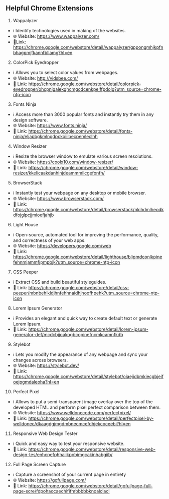 ## Helpful Chrome Extensions

1. Wappalyzer
- ℹ Identify technologies used in making of the websites.
- 🌐 Website: https://www.wappalyzer.com/
- 🔗Link: https://chrome.google.com/webstore/detail/wappalyzer/gppongmhjkpfnbhagpmjfkannfbllamg?hl=en
    
2. ColorPick Eyedropper
- ℹ Allows you to select color values from webpages.
- 🌐 Website: http://vidsbee.com/
- 🔗 Link: https://chrome.google.com/webstore/detail/colorpick-eyedropper/ohcpnigalekghcmgcdcenkpelffpdolg?utm_source=chrome-ntp-icon
   
3. Fonts Ninja
- ℹ Access more than 3000 popular fonts and instantly try them in any design software.
- 🌐 Website: https://www.fonts.ninja/
- 🔗 Link: https://chrome.google.com/webstore/detail/fonts-ninja/eljapbgkmlngdpckoiiibecpemleclhh
    
4. Window Resizer
- ℹ Resize the browser window to emulate various screen resolutions.
- 🌐 Website: https://coolx10.com/window-resizer/ 
- 🔗 Link: https://chrome.google.com/webstore/detail/window-resizer/kkelicaakdanhinjdeammmilcgefonfh/
   
5. BrowserStack
- ℹ Instantly test your webpage on any desktop or mobile browser.
- 🌐 Website: https://www.browserstack.com/
- 🔗 Link: https://chrome.google.com/webstore/detail/browserstack/nkihdmlheodkdfojglpcjjmioefjahjb

6. Light House
- ℹ Open-source, automated tool for improving the performance, quality, and correctness of your web apps. 
- 🌐 Website: https://developers.google.com/web
- 🔗 Link: https://chrome.google.com/webstore/detail/lighthouse/blipmdconlkpinefehnmjammfjpmpbjk?utm_source=chrome-ntp-icon

7. CSS Peeper
- ℹ Extract CSS and build beautiful styleguides.
- 🔗 Link: https://chrome.google.com/webstore/detail/css-peeper/mbnbehikldjhnfehhnaidhjhoofhpehk?utm_source=chrome-ntp-icon   

8. Lorem Ipsum Generator
- ℹ Provides an elegant and quick way to create default text or generate Lorem Ipsum.
- 🔗 Link: https://chrome.google.com/webstore/detail/lorem-ipsum-generator-def/mcdcbjjoakogbcopinefncmkcamnfkdb

9. Stylebot
- ℹ Lets you modify the appearance of any webpage and sync your changes across browsers.
- 🌐 Website: https://stylebot.dev/
- 🔗 Link: https://chrome.google.com/webstore/detail/stylebot/oiaejidbmkiecgbjeifoejpgmdaleoha?hl=en

10. Perfect Pixel
- ℹ Allows to put a semi-transparent image overlay over the top of the developed HTML and perform pixel perfect comparison between them.
- 🌐 Website: https://www.welldonecode.com/perfectpixel/
- 🔗 Link: https://chrome.google.com/webstore/detail/perfectpixel-by-welldonec/dkaagdgjmgdmbnecmcefdhjekcoceebi?hl=en

11. Responsive Web Design Tester
- ℹ Quick and easy way to test your responsive website.
- 🔗 Link: https://chrome.google.com/webstore/detail/responsive-web-design-tes/enhcpefphhaiikpobimgcakinhabgiib/

12. Full Page Screen Capture
- ℹ Capture a screenshot of your current page in entirety
- 🌐 Website: https://gofullpage.com/
- 🔗 Link: https://chrome.google.com/webstore/detail/gofullpage-full-page-scre/fdpohaocaechififmbbbbbknoalclacl

